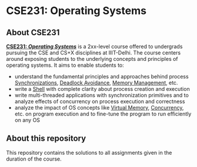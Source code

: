 # CSE231: Operating Systems

## About CSE231

[<b>CSE231: *Operating Systems*](http://techtree.iiitd.edu.in/viewDescription/filename?=CSE231)</b> is a 2xx-level course offered to undergrads pursuing the CSE and CS+X disciplines at IIIT-Delhi. The course centers around exposing students to the underlying concepts and principles of operating systems. It aims to enable students to:

- understand the fundamental principles and approaches behind process [Synchronizations](https://en.wikipedia.org/wiki/Synchronization_(computer_science)), [Deadlock Avoidance](https://en.wikipedia.org/wiki/Deadlock#:~:text=Deadlock%20avoidance%20algorithm%20analyzes%20each,be%20requested%20in%20the%20future.), [Memory Management](https://en.wikipedia.org/wiki/Memory_management), etc.
- write a [Shell](https://en.wikipedia.org/wiki/Shell_(computing)) with complete clarity about process creation and execution
- write multi-threaded applications with synchronization primitives and to analyze effects of concurrency on process execution and correctness
- analyze the impact of OS concepts like [Virtual Memory](https://en.wikipedia.org/wiki/Virtual_memory), [Concurrency](https://en.wikipedia.org/wiki/Concurrency_(computer_science)), etc. on program execution and to fine-tune the program to run efficiently on any OS

## About this repository

This repository contains the solutions to all assignments given in the duration of the course.
